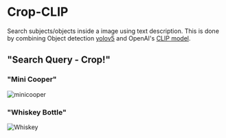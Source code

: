 # Crop-CLIP

Search subjects/objects inside a image using text description. This is done by combining Object detection [yolov5](https://github.com/ultralytics/yolov5) and OpenAI's [CLIP model](https://github.com/openai/CLIP).

## "Search Query - Crop!"

### "Mini Cooper"
![minicooper](https://github.com/vijishmadhavan/Crop-CLIP/blob/master/Images/img1.png)


### "Whiskey Bottle"
![Whiskey](https://github.com/vijishmadhavan/Crop-CLIP/blob/master/Images/download%20(2)-side.png)
